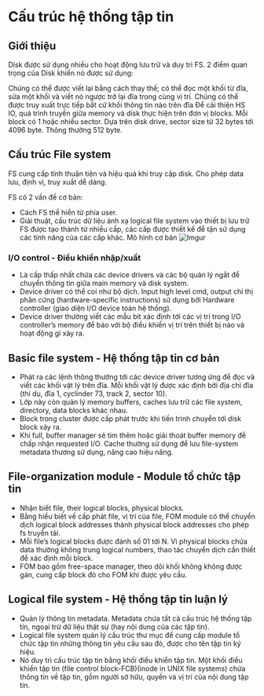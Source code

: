 # Cấu trúc hệ thống tập tin
## Giới thiệu
Disk được sử dụng nhiều cho hoạt động lưu trữ và duy trì FS. 2 điểm quan trọng của Disk khiến nó được sử dụng:

Chúng có thể được viết lại bằng cách thay thế; có thể đọc một khối từ đĩa, sửa một khối và viết nó ngược trở lại đĩa trong cùng vị trí.
Chúng có thể được truy xuất trực tiếp bất cứ khối thông tin nào trên đĩa
Để cải thiện HS IO, quá trình truyền giữa memory và disk thực hiện trên đơn vị blocks. Mỗi block có 1 hoặc nhiều sector. Dựa trên disk drive, sector size từ 32 bytes tới 4096 byte. Thông thường 512 byte.

## Cấu trúc File system
FS cung cấp tính thuận tiện và hiệu quá khi truy cập disk. Cho phép data lưu, định vị, truy xuất dễ dàng.

FS có 2 vấn đề cơ bản:

* Cách FS thể hiển từ phía user.
* Giải thuật, cấu trúc dữ liệu ánh xạ logical file system vào thiết bị lưu trữ
FS được tạo thành từ nhiều cấp, các cấp được thiết kế để tận sử dụng các tính năng của các cấp khác. Mô hình cơ bản
![Imgur](https://i.imgur.com/W3qR4IB.png)

### I/O control - Điều khiển nhập/xuất

* Là cấp thấp nhất chứa các device drivers và các bộ quản lý ngắt để chuyển thông tin giữa main memory và disk system.
* Device driver có thể coi như bộ dịch. Input high level cmd, output chỉ thị phân cứng (hardware-specific instructions) sử dụng bởi Hardware controller (giao diện I/O device toàn hệ thống).
* Device driver thường viết các mẫu bit xác định tới các vị trí trong I/O controller’s memory để báo với bộ điều khiển vị trí trên thiết bị nào và hoạt động gì xảy ra.
## Basic file system - Hệ thống tập tin cơ bản

* Phát ra các lệnh thông thường tới các device driver tương ứng để đọc và viết các khối vật lý trên đĩa. Mỗi khối vật lý được xác định bởi địa chỉ đĩa (thí dụ, đĩa 1, cyclinder 73, track 2, sector 10).
* Lớp này còn quản lý memory buffers, caches lưu trữ các file system, directory, data blocks khác nhau.
* Block trong cluster được cấp phát trước khi tiến trình chuyển tới disk block xảy ra.
* Khi full, buffer manager sẽ tìm thêm hoặc giải thoát buffer memory để chấp nhận requested I/O. Cache thường sử dụng để lưu file-system metadata thương sử dụng, năng cao hiệu năng.
## File-organization module - Module tổ chức tập tin

* Nhận biết file, their logical blocks, physical blocks.
* Bằng hiểu biết về cấp phát file, vị trí của file, FOM module có thể chuyển dịch logical block addresses thành physical block addresses cho phép fs truyển tải.
* Mỗi file’s logical blocks được đánh số 01 tới N. Vì physical blocks chứa data thường không trung logical numbers, thao tác chuyển dịch cần thiết để xác định mỗi block.
* FOM bao gồm free-space manager, theo dõi khối không không được gán, cung cấp block đó cho FOM khi được yêu cầu.
## Logical file system - Hệ thống tập tin luận lý

* Quản lý thông tin metadata. Metadata chứa tất cả cấu trúc hệ thống tập tin, ngoại trừ dữ liệu thật sự (hay nội dung của các tập tin).
* Logical file system quản lý cấu trúc thư mục để cung cấp module tổ chức tập tin những thông tin yêu cầu sau đó, được cho tên tập tin ký hiệu.
* Nó duy trì cấu trúc tập tin bằng khối điều khiển tập tin. Một khối điều khiển tập tin (file control block-FCB)(inode in UNIX file systems) chứa thông tin về tập tin, gồm người sở hữu, quyền và vị trí của nội dung tập tin.